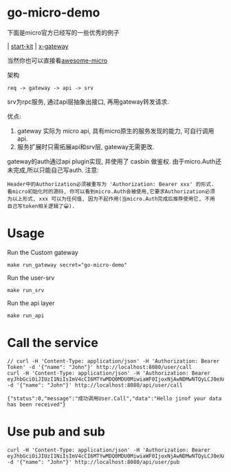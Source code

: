 # go-micro-demo

下面是micro官方已经写的一些优秀的例子

| [start-kit](https://github.com/micro-in-cn/starter-kit) 
| [x-gateway](https://github.com/micro-in-cn/x-gateway)
 
当然你也可以直接看[awesome-micro](https://github.com/micro/awesome-micro)
 
架构
    
    req -> gateway -> api -> srv

srv为rpc服务, 通过api层抽象出接口, 再用gateway转发请求.    

优点:
1. gateway 实际为 micro api, 具有micro原生的服务发现的能力, 可自行调用 api.
1. 服务扩展时只需拓展api和srv层, gateway无需更改.
    
gateway的auth通过api plugin实现, 并使用了 casbin 做鉴权.
由于micro.Auth还未完成,所以只能自己写auth.
注意: 
    
    Header中的Authorization必须被重写为 'Authorization: Bearer xxx' 的形式.
    看micro初始化时的源码, 你可以看到micro.Auth会被使用,它要求Authorization必须
    为以上形式, xxx 可以为任何值, 因为不起作用(当micro.Auth完成后推荐使用它, 不用
    自己写token相关逻辑了😀).

# Usage

Run the Custom gateway
 
    make run_gateway secret="go-micro-demo"
    
Run the user-srv

    make run_srv
    
Run the api layer
 
    make run_api
    
# Call the service

    // curl -H 'Content-Type: application/json' -H 'Authorization: Bearer Token' -d '{"name": "John"}' http://localhost:8080/user/call
    curl -H 'Content-Type: application/json' -H 'Authorization: Bearer eyJhbGciOiJIUzI1NiIsImV4cCI6MTYwMDQ0MDU0MiwiaWF0IjoxNjAwNDMwNTQyLCJ0eXAiOiJKV1QifQ.eyJpZCI6MTIzNDU2LCJ1c2VybmFtZSI6Ikppbm9mIiwieGgiOiJKaW5vZiJ9.Gv2DjRTjoyOcPr26SgKQkKfbxS5UAgbhWlAnvC7TGRI' -d '{"name": "John"}' http://localhost:8080/api/user/call

    {"status":0,"message":"成功调用User.Call","data":"Hello jinof your data has been received"}
    
# Use pub and sub

    curl -H 'Content-Type: application/json' -H 'Authorization: Bearer eyJhbGciOiJIUzI1NiIsImV4cCI6MTYwMDQ0MDU0MiwiaWF0IjoxNjAwNDMwNTQyLCJ0eXAiOiJKV1QifQ.eyJpZCI6MTIzNDU2LCJ1c2VybmFtZSI6Ikppbm9mIiwieGgiOiJKaW5vZiJ9.Gv2DjRTjoyOcPr26SgKQkKfbxS5UAgbhWlAnvC7TGRI' -d '{"name": "John"}' http://localhost:8080/api/user/pub
    